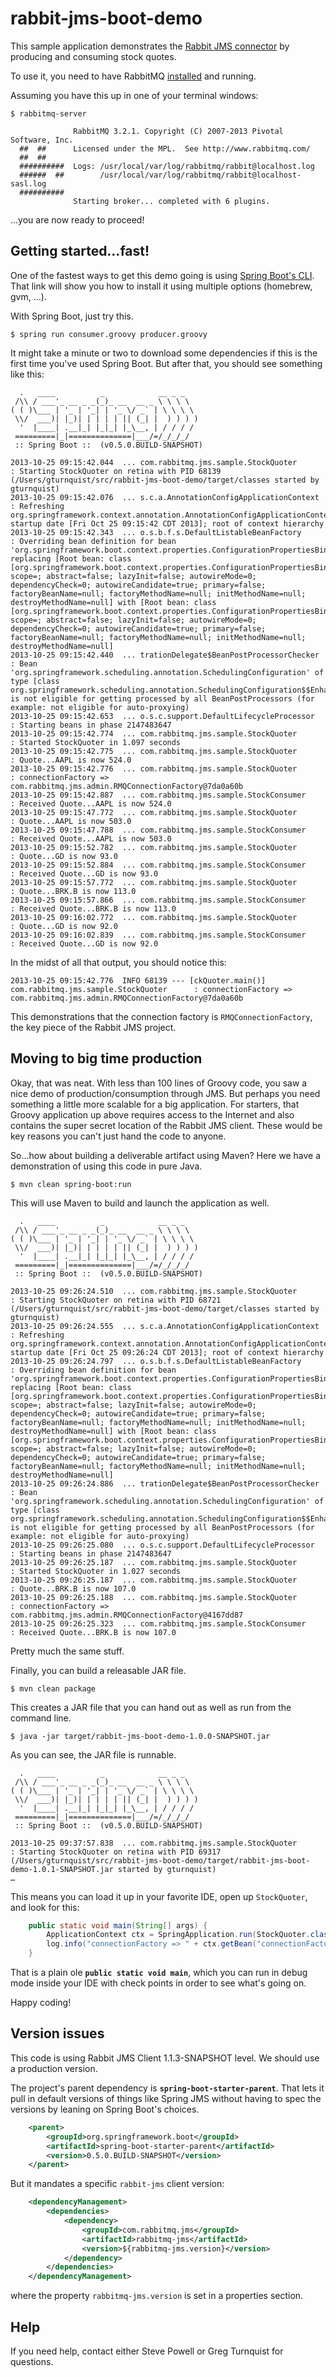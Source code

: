 rabbit-jms-boot-demo
====================
This sample application demonstrates the [Rabbit JMS connector](http://blog.gopivotal.com/products/messaging-with-jms-and-rabbitmq) by producing and consuming stock quotes.

To use it, you need to have RabbitMQ [installed](http://www.rabbitmq.com/download.html) and running.

Assuming you have this up in one of your terminal windows:

```
$ rabbitmq-server

              RabbitMQ 3.2.1. Copyright (C) 2007-2013 Pivotal Software, Inc.
  ##  ##      Licensed under the MPL.  See http://www.rabbitmq.com/
  ##  ##
  ##########  Logs: /usr/local/var/log/rabbitmq/rabbit@localhost.log
  ######  ##        /usr/local/var/log/rabbitmq/rabbit@localhost-sasl.log
  ##########
              Starting broker... completed with 6 plugins.
```

…you are now ready to proceed!

Getting started…fast!
----------------------------
One of the fastest ways to get this demo going is using [Spring Boot's CLI](https://github.com/spring-projects/spring-boot/tree/master/spring-boot-cli). That link will show you how to install it using multiple options (homebrew, gvm, …).

With Spring Boot, just try this.

```
$ spring run consumer.groovy producer.groovy
```

It might take a minute or two to download some dependencies if this is the first time you've used Spring Boot. But after that, you should see something like this:

```
  .   ____          _            __ _ _
 /\\ / ___'_ __ _ _(_)_ __  __ _ \ \ \ \
( ( )\___ | '_ | '_| | '_ \/ _` | \ \ \ \
 \\/  ___)| |_)| | | | | || (_| |  ) ) ) )
  '  |____| .__|_| |_|_| |_\__, | / / / /
 =========|_|==============|___/=/_/_/_/
 :: Spring Boot ::  (v0.5.0.BUILD-SNAPSHOT)

2013-10-25 09:15:42.044  ... com.rabbitmq.jms.sample.StockQuoter      : Starting StockQuoter on retina with PID 68139 (/Users/gturnquist/src/rabbit-jms-boot-demo/target/classes started by gturnquist)
2013-10-25 09:15:42.076  ... s.c.a.AnnotationConfigApplicationContext : Refreshing org.springframework.context.annotation.AnnotationConfigApplicationContext@507d259: startup date [Fri Oct 25 09:15:42 CDT 2013]; root of context hierarchy
2013-10-25 09:15:42.343  ... o.s.b.f.s.DefaultListableBeanFactory     : Overriding bean definition for bean 'org.springframework.boot.context.properties.ConfigurationPropertiesBindingPostProcessor': replacing [Root bean: class [org.springframework.boot.context.properties.ConfigurationPropertiesBindingPostProcessor]; scope=; abstract=false; lazyInit=false; autowireMode=0; dependencyCheck=0; autowireCandidate=true; primary=false; factoryBeanName=null; factoryMethodName=null; initMethodName=null; destroyMethodName=null] with [Root bean: class [org.springframework.boot.context.properties.ConfigurationPropertiesBindingPostProcessor]; scope=; abstract=false; lazyInit=false; autowireMode=0; dependencyCheck=0; autowireCandidate=true; primary=false; factoryBeanName=null; factoryMethodName=null; initMethodName=null; destroyMethodName=null]
2013-10-25 09:15:42.440  ... trationDelegate$BeanPostProcessorChecker : Bean 'org.springframework.scheduling.annotation.SchedulingConfiguration' of type [class org.springframework.scheduling.annotation.SchedulingConfiguration$$EnhancerByCGLIB$$bdff0256] is not eligible for getting processed by all BeanPostProcessors (for example: not eligible for auto-proxying)
2013-10-25 09:15:42.653  ... o.s.c.support.DefaultLifecycleProcessor  : Starting beans in phase 2147483647
2013-10-25 09:15:42.774  ... com.rabbitmq.jms.sample.StockQuoter      : Started StockQuoter in 1.097 seconds
2013-10-25 09:15:42.775  ... com.rabbitmq.jms.sample.StockQuoter      : Quote...AAPL is now 524.0
2013-10-25 09:15:42.776  ... com.rabbitmq.jms.sample.StockQuoter      : connectionFactory => com.rabbitmq.jms.admin.RMQConnectionFactory@7da0a60b
2013-10-25 09:15:42.887  ... com.rabbitmq.jms.sample.StockConsumer    : Received Quote...AAPL is now 524.0
2013-10-25 09:15:47.772  ... com.rabbitmq.jms.sample.StockQuoter      : Quote...AAPL is now 503.0
2013-10-25 09:15:47.788  ... com.rabbitmq.jms.sample.StockConsumer    : Received Quote...AAPL is now 503.0
2013-10-25 09:15:52.782  ... com.rabbitmq.jms.sample.StockQuoter      : Quote...GD is now 93.0
2013-10-25 09:15:52.884  ... com.rabbitmq.jms.sample.StockConsumer    : Received Quote...GD is now 93.0
2013-10-25 09:15:57.772  ... com.rabbitmq.jms.sample.StockQuoter      : Quote...BRK.B is now 113.0
2013-10-25 09:15:57.866  ... com.rabbitmq.jms.sample.StockConsumer    : Received Quote...BRK.B is now 113.0
2013-10-25 09:16:02.772  ... com.rabbitmq.jms.sample.StockQuoter      : Quote...GD is now 92.0
2013-10-25 09:16:02.839  ... com.rabbitmq.jms.sample.StockConsumer    : Received Quote...GD is now 92.0
```

In the midst of all that output, you should notice this:

```
2013-10-25 09:15:42.776  INFO 68139 --- [ckQuoter.main()] com.rabbitmq.jms.sample.StockQuoter      : connectionFactory => com.rabbitmq.jms.admin.RMQConnectionFactory@7da0a60b
```

This demonstrations that the connection factory is `RMQConnectionFactory`, the key piece of the Rabbit JMS project.

Moving to big time production
-----------------------------
Okay, that was neat. With less than 100 lines of Groovy code, you saw a nice demo of production/consumption through JMS. But perhaps you need something a little more scalable for a big application. For starters, that Groovy application up above requires access to the Internet and also contains the super secret location of the Rabbit JMS client. These would be key reasons you can't just hand the code to anyone.

So…how about building a deliverable artifact using Maven? Here we have a demonstration of using this code in pure Java.

```
$ mvn clean spring-boot:run
```

This will use Maven to build and launch the application as well.

```
  .   ____          _            __ _ _
 /\\ / ___'_ __ _ _(_)_ __  __ _ \ \ \ \
( ( )\___ | '_ | '_| | '_ \/ _` | \ \ \ \
 \\/  ___)| |_)| | | | | || (_| |  ) ) ) )
  '  |____| .__|_| |_|_| |_\__, | / / / /
 =========|_|==============|___/=/_/_/_/
 :: Spring Boot ::  (v0.5.0.BUILD-SNAPSHOT)

2013-10-25 09:26:24.510  ... com.rabbitmq.jms.sample.StockQuoter      : Starting StockQuoter on retina with PID 68721 (/Users/gturnquist/src/rabbit-jms-boot-demo/target/classes started by gturnquist)
2013-10-25 09:26:24.555  ... s.c.a.AnnotationConfigApplicationContext : Refreshing org.springframework.context.annotation.AnnotationConfigApplicationContext@4bdb635a: startup date [Fri Oct 25 09:26:24 CDT 2013]; root of context hierarchy
2013-10-25 09:26:24.797  ... o.s.b.f.s.DefaultListableBeanFactory     : Overriding bean definition for bean 'org.springframework.boot.context.properties.ConfigurationPropertiesBindingPostProcessor': replacing [Root bean: class [org.springframework.boot.context.properties.ConfigurationPropertiesBindingPostProcessor]; scope=; abstract=false; lazyInit=false; autowireMode=0; dependencyCheck=0; autowireCandidate=true; primary=false; factoryBeanName=null; factoryMethodName=null; initMethodName=null; destroyMethodName=null] with [Root bean: class [org.springframework.boot.context.properties.ConfigurationPropertiesBindingPostProcessor]; scope=; abstract=false; lazyInit=false; autowireMode=0; dependencyCheck=0; autowireCandidate=true; primary=false; factoryBeanName=null; factoryMethodName=null; initMethodName=null; destroyMethodName=null]
2013-10-25 09:26:24.886  ... trationDelegate$BeanPostProcessorChecker : Bean 'org.springframework.scheduling.annotation.SchedulingConfiguration' of type [class org.springframework.scheduling.annotation.SchedulingConfiguration$$EnhancerByCGLIB$$82fdc4dd] is not eligible for getting processed by all BeanPostProcessors (for example: not eligible for auto-proxying)
2013-10-25 09:26:25.080  ... o.s.c.support.DefaultLifecycleProcessor  : Starting beans in phase 2147483647
2013-10-25 09:26:25.187  ... com.rabbitmq.jms.sample.StockQuoter      : Started StockQuoter in 1.027 seconds
2013-10-25 09:26:25.187  ... com.rabbitmq.jms.sample.StockQuoter      : Quote...BRK.B is now 107.0
2013-10-25 09:26:25.188  ... com.rabbitmq.jms.sample.StockQuoter      : connectionFactory => com.rabbitmq.jms.admin.RMQConnectionFactory@4167dd87
2013-10-25 09:26:25.323  ... com.rabbitmq.jms.sample.StockConsumer    : Received Quote...BRK.B is now 107.0
```

Pretty much the same stuff.

Finally, you can build a releasable JAR file.

```
$ mvn clean package
```

This creates a JAR file that you can hand out as well as run from the command line.

```
$ java -jar target/rabbit-jms-boot-demo-1.0.0-SNAPSHOT.jar
```

As you can see, the JAR file is runnable.

```
  .   ____          _            __ _ _
 /\\ / ___'_ __ _ _(_)_ __  __ _ \ \ \ \
( ( )\___ | '_ | '_| | '_ \/ _` | \ \ \ \
 \\/  ___)| |_)| | | | | || (_| |  ) ) ) )
  '  |____| .__|_| |_|_| |_\__, | / / / /
 =========|_|==============|___/=/_/_/_/
 :: Spring Boot ::  (v0.5.0.BUILD-SNAPSHOT)

2013-10-25 09:37:57.838  ... com.rabbitmq.jms.sample.StockQuoter      : Starting StockQuoter on retina with PID 69317 (/Users/gturnquist/src/rabbit-jms-boot-demo/target/rabbit-jms-boot-demo-1.0.1-SNAPSHOT.jar started by gturnquist)
…
```

This means you can load it up in your favorite IDE, open up `StockQuoter`, and look for this:

```java
	public static void main(String[] args) {
		ApplicationContext ctx = SpringApplication.run(StockQuoter.class, args);
		log.info("connectionFactory => " + ctx.getBean("connectionFactory"));
	}
```

That is a plain ole **`public static void main`**, which you can run in debug mode inside your IDE with check points in order to see what's going on.

Happy coding!

Version issues
--------------
This code is using Rabbit JMS Client 1.1.3-SNAPSHOT level. We should use a production version.

The project's parent dependency is **`spring-boot-starter-parent`**. That lets it pull in default versions of things like Spring JMS without having to spec the versions by leaning on Spring Boot's choices.

```xml
    <parent>
        <groupId>org.springframework.boot</groupId>
        <artifactId>spring-boot-starter-parent</artifactId>
        <version>0.5.0.BUILD-SNAPSHOT</version>
    </parent>
```

But it mandates a specific `rabbit-jms` client version:

```xml
    <dependencyManagement>
        <dependencies>
            <dependency>
                <groupId>com.rabbitmq.jms</groupId>
                <artifactId>rabbitmq-jms</artifactId>
                <version>${rabbitmq-jms.version}</version>
            </dependency>
        </dependencies>
    </dependencyManagement>
```

where the property `rabbitmq-jms.version` is set in a properties section.

Help
----
If you need help, contact either Steve Powell or Greg Turnquist for questions.
